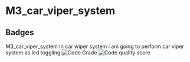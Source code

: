 # M3_car_viper_system
## Badges
M3_car_viper_system
In car wiper system i am going to perform car viper system as led toggling
![Code Grade](https://api.codiga.io/project/33443/score/svg)
![Code quality score](https://api.codiga.io/project/33443/status/svg)
